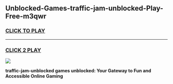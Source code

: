 
## Unblocked-Games-traffic-jam-unblocked-Play-Free-m3qwr
<h3>
<a href="https://premium76.site?title=traffic-jam-unblocked&ref=20M">CLICK TO PLAY</a></h3>
<hr>

<h3>
<a href="https://premium76.site?title=traffic-jam-unblocked&ref=20M">CLICK 2 PLAY</a>
  
</h3>

<a href="https://premium76.site?title=traffic-jam-unblocked&ref=19M"><img src="https://clearcache.store/games.png"></a>


**traffic-jam-unblocked games unblocked: Your Gateway to Fun and Accessible Online Gaming**
